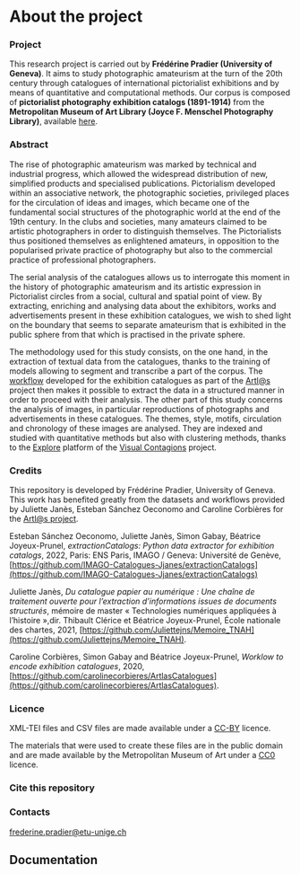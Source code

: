 # About the project

### Project

This research project is carried out by **Frédérine Pradier (University of Geneva)**. It aims to study photographic amateurism at the turn of the 20th century through catalogues of international pictorialist exhibitions and by means of quantitative and computational methods. Our corpus is composed of **pictorialist photography exhibition catalogs (1891-1914)** from the **Metropolitan Museum of Art Library (Joyce F. Menschel Photography Library)**, available [here](https://www.metmuseum.org/art/libraries-and-research-centers/watson-digital-collections/rare-materials-in-the-met-libraries/pictorialist-photography-exhibition-catalogs-1891-1914).

### Abstract

The rise of photographic amateurism was marked by technical and industrial progress, which allowed the widespread distribution of new, simplified products and specialised publications. Pictorialism developed within an associative network, the photographic societies, privileged places for the circulation of ideas and images, which became one of the fundamental social structures of the photographic world at the end of the 19th century. In the clubs and societies, many amateurs claimed to be artistic photographers in order to distinguish themselves. The Pictorialists thus positioned themselves as enlightened amateurs, in opposition to the popularised private practice of photography but also to the commercial practice of professional photographers.

The serial analysis of the catalogues allows us to interrogate this moment in the history of photographic amateurism and its artistic expression in Pictorialist circles from a social, cultural and spatial point of view. By extracting, enriching and analysing data about the exhibitors, works and advertisements present in these exhibition catalogues, we wish to shed light on the boundary that seems to separate amateurism that is exhibited in the public sphere from that which is practised in the private sphere.

The methodology used for this study consists, on the one hand, in the extraction of textual data from the catalogues, thanks to the training of models allowing to segment and transcribe a part of the corpus. The [workflow](https://github.com/IMAGO-Catalogues-Jjanes/extractionCatalogs) developed for the exhibition catalogues as part of the [Artl@s](https://artlas.huma-num.fr/fr/) project then makes it possible to extract the data in a structured manner in order to proceed with their analysis. The other part of this study concerns the analysis of images, in particular reproductions of photographs and advertisements in these catalogues. The themes, style, motifs, circulation and chronology of these images are analysed. They are indexed and studied with quantitative methods but also with clustering methods, thanks to the [Explore](https://visualcontagions.unige.ch/explore/) platform of the [Visual Contagions](https://www.unige.ch/visualcontagions/) project.

### Credits

This repository is developed by Frédérine Pradier, University of Geneva. This work has benefited greatly from the datasets and workflows provided by Juliette Janès, Esteban Sánchez Oeconomo and Caroline Corbières for the [Artl@s project](https://artlas.huma-num.fr).

Esteban Sánchez Oeconomo, Juliette Janès, Simon Gabay, Béatrice Joyeux-Prunel, *extractionCatalogs: Python data extractor for exhibition catalogs*, 2022, Paris: ENS Paris, IMAGO / Geneva: Université de Genève, [https://github.com/IMAGO-Catalogues-Jjanes/extractionCatalogs](https://github.com/IMAGO-Catalogues-Jjanes/extractionCatalogs) 

Juliette Janès, *Du catalogue papier au numérique : Une chaîne de traitement ouverte pour l’extraction d’informations issues de documents structurés*, mémoire de master « Technologies numériques appliquées à l’histoire »,dir. Thibault Clérice et Béatrice Joyeux-Prunel, École nationale des chartes, 2021, [https://github.com/Juliettejns/Memoire_TNAH](https://github.com/Juliettejns/Memoire_TNAH).

Caroline Corbières, Simon Gabay and Béatrice Joyeux-Prunel, *Worklow to encode exhibition catalogues*, 2020, [https://github.com/carolinecorbieres/ArtlasCatalogues](https://github.com/carolinecorbieres/ArtlasCatalogues).

### Licence

XML-TEI files and CSV files are made available under a [CC-BY](https://creativecommons.org/licenses/by/2.0/fr/) licence.

The materials that were used to create these files are in the public domain and are made available by the Metropolitan Museum of Art under a [CC0](https://creativecommons.org/publicdomain/zero/1.0/deed.fr) licence.

### Cite this repository

### Contacts

frederine.pradier@etu-unige.ch

## Documentation
